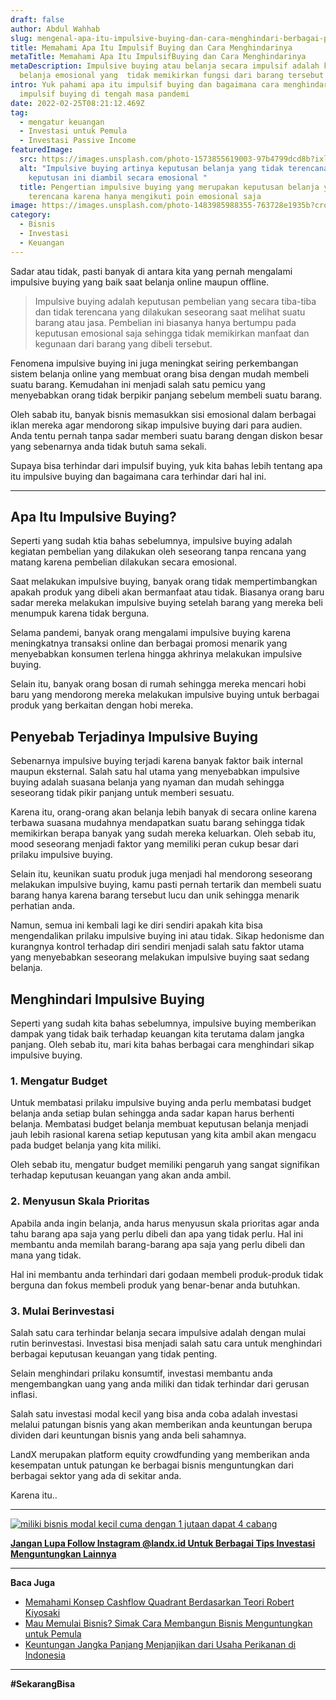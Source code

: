 ```yaml
---
draft: false
author: Abdul Wahhab
slug: mengenal-apa-itu-impulsive-buying-dan-cara-menghindari-berbagai-pemicu-impulsive-buying-selama-pandemi
title: Memahami Apa Itu Impulsif Buying dan Cara Menghindarinya
metaTitle: Memahami Apa Itu ImpulsifBuying dan Cara Menghindarinya
metaDescription: Impulsive buying atau belanja secara impulsif adalah keputusan
  belanja emosional yang  tidak memikirkan fungsi dari barang tersebut
intro: Yuk pahami apa itu impulsif buying dan bagaimana cara menghindari
  impulsif buying di tengah masa pandemi
date: 2022-02-25T08:21:12.469Z
tag:
  - mengatur keuangan
  - Investasi untuk Pemula
  - Investasi Passive Income
featuredImage:
  src: https://images.unsplash.com/photo-1573855619003-97b4799dcd8b?ixlib=rb-1.2.1&ixid=MnwxMjA3fDB8MHxwaG90by1wYWdlfHx8fGVufDB8fHx8&auto=format&fit=crop&w=1170&q=80
  alt: "Impulsive buying artinya keputusan belanja yang tidak terencana karena
    keputusan ini diambil secara emosional "
  title: Pengertian impulsive buying yang merupakan keputusan belanja yang tidak
    terencana karena hanya mengikuti poin emosional saja
image: https://images.unsplash.com/photo-1483985988355-763728e1935b?crop=entropy&cs=tinysrgb&fit=max&fm=jpg&ixid=MnwxMTc3M3wwfDF8c2VhcmNofDJ8fHNob3BwaW5nfGVufDB8fHx8MTY0MDE1OTI2MA&ixlib=rb-1.2.1&q=80&w=1080
category:
  - Bisnis
  - Investasi
  - Keuangan
---
```

Sadar atau tidak, pasti banyak di antara kita yang pernah mengalami impulsive buying yang baik saat belanja online maupun offline.

> Impulsive buying adalah keputusan pembelian yang secara tiba-tiba dan tidak terencana yang dilakukan seseorang saat melihat suatu barang atau jasa. Pembelian ini biasanya hanya bertumpu pada keputusan emosional saja sehingga tidak memikirkan manfaat dan kegunaan dari barang yang dibeli tersebut.

Fenomena impulsive buying ini juga meningkat seiring perkembangan sistem belanja online yang membuat orang bisa dengan mudah membeli suatu barang. Kemudahan ini menjadi salah satu pemicu yang menyebabkan orang tidak berpikir panjang sebelum membeli suatu barang.

Oleh sabab itu, banyak bisnis memasukkan sisi emosional dalam berbagai iklan mereka agar mendorong sikap impulsive buying dari para audien. Anda tentu pernah tanpa sadar memberi suatu barang dengan diskon besar yang sebenarnya anda tidak butuh sama sekali.

Supaya bisa terhindar dari impulsif buying, yuk kita bahas lebih tentang apa itu impulsive buying dan bagaimana cara terhindar dari hal ini.

- - -

## Apa Itu Impulsive Buying?

Seperti yang sudah ktia bahas sebelumnya, impulsive buying adalah kegiatan pembelian yang dilakukan oleh seseorang tanpa rencana yang matang karena pembelian dilakukan secara emosional.

Saat melakukan impulsive buying, banyak orang tidak mempertimbangkan apakah produk yang dibeli akan bermanfaat atau tidak. Biasanya orang baru sadar mereka melakukan impulsive buying setelah barang yang mereka beli menumpuk karena tidak berguna.

Selama pandemi, banyak orang mengalami impulsive buying karena meningkatnya transaksi online dan berbagai promosi menarik yang menyebabkan konsumen terlena hingga akhrinya melakukan impulsive buying.

Selain itu, banyak orang bosan di rumah sehingga mereka mencari hobi baru yang mendorong mereka melakukan impulsive buying untuk berbagai produk yang berkaitan dengan hobi mereka.

## Penyebab Terjadinya Impulsive Buying

Sebenarnya impulsive buying terjadi karena banyak faktor baik internal maupun eksternal. Salah satu hal utama yang menyebabkan impulsive buying adalah suasana belanja yang nyaman dan mudah sehingga seseorang tidak pikir panjang untuk memberi sesuatu.

Karena itu, orang-orang akan belanja lebih banyak di secara online karena terbawa suasana mudahnya mendapatkan suatu barang sehingga tidak memikirkan berapa banyak yang sudah mereka keluarkan. Oleh sebab itu, mood seseorang menjadi faktor yang memiliki peran cukup besar dari prilaku impulsive buying.

Selain itu, keunikan suatu produk juga menjadi hal mendorong seseorang melakukan impulsive buying, kamu pasti pernah tertarik dan membeli suatu barang hanya karena barang tersebut lucu dan unik sehingga menarik perhatian anda.

Namun, semua ini kembali lagi ke diri sendiri apakah kita bisa mengendalikan prilaku impulsive buying ini atau tidak. Sikap hedonisme dan kurangnya kontrol terhadap diri sendiri menjadi salah satu faktor utama yang menyebabkan seseorang melakukan impulsive buying saat sedang belanja.

## Menghindari Impulsive Buying

Seperti yang sudah kita bahas sebelumnya, impulsive buying memberikan dampak yang tidak baik terhadap keuangan kita terutama dalam jangka panjang. Oleh sebab itu, mari kita bahas berbagai cara menghindari sikap impulsive buying.

### 1. Mengatur Budget

Untuk membatasi prilaku impulsive buying anda perlu membatasi budget belanja anda setiap bulan sehingga anda sadar kapan harus berhenti belanja. Membatasi budget belanja membuat keputusan belanja menjadi jauh lebih rasional karena setiap keputusan yang kita ambil akan mengacu pada budget belanja yang kita miliki.

Oleh sebab itu, mengatur budget memiliki pengaruh yang sangat signifikan terhadap keputusan keuangan yang akan anda ambil.

### 2. Menyusun Skala Prioritas

Apabila anda ingin belanja, anda harus menyusun skala prioritas agar anda tahu barang apa saja yang perlu dibeli dan apa yang tidak perlu. Hal ini membantu anda memilah barang-barang apa saja yang perlu dibeli dan mana yang tidak.

Hal ini membantu anda terhindari dari godaan membeli produk-produk tidak berguna dan fokus membeli produk yang benar-benar anda butuhkan.

### 3. Mulai Berinvestasi

Salah satu cara terhindar belanja secara impulsive adalah dengan mulai rutin berinvestasi. Investasi bisa menjadi salah satu cara untuk menghindari berbagai keputusan keuangan yang tidak penting.

Selain menghindari prilaku konsumtif, investasi membantu anda mengembangkan uang yang anda miliki dan tidak terhindar dari gerusan inflasi.

Salah satu investasi modal kecil yang bisa anda coba adalah investasi melalui patungan bisnis yang akan memberikan anda keuntungan berupa dividen dari keuntungan bisnis yang anda beli sahamnya.

LandX merupakan platform equity crowdfunding yang memberikan anda kesempatan untuk patungan ke berbagai bisnis menguntungkan dari berbagai sektor yang ada di sekitar anda.

Karena itu..



- - -

[![miliki bisnis modal kecil cuma dengan 1 jutaan dapat 4 cabang ](https://accountgram-production.sfo2.cdn.digitaloceanspaces.com/landx_ghost/2021/11/jadi-owner-bisnis-hanya-1-jutaan-dengan-cuan-yang-sangat-menjanjikan.png)](https://landx.id/project/?utm_source=Blog&utm_medium=organic+keyword&utm_campaign=blog&utm_id=Blog)

**[Jangan Lupa Follow Instagram @landx.id Untuk Berbagai Tips Investasi Menguntungkan Lainnya](https://www.instagram.com/landx.id/?utm_medium=copy_link)**

- - -

**Baca Juga**

* [Memahami Konsep Cashflow Quadrant Berdasarkan Teori Robert Kiyosaki](https://landx.id/blog/konsep-cashflow-quadrant-robert-kiyosaki/)
* [Mau Memulai Bisnis? Simak Cara Membangun Bisnis Menguntungkan untuk Pemula](https://landx.id/blog/mau-memulai-bisnis-simak-cara-membangun-bisnis-menguntungkan-untuk-pemula/)
* [Keuntungan Jangka Panjang Menjanjikan dari Usaha Perikanan di Indonesia](https://landx.id/blog/bisnis-perikanan-tangkap-di-indonesia/)

- - -

**\#SekarangBisa**